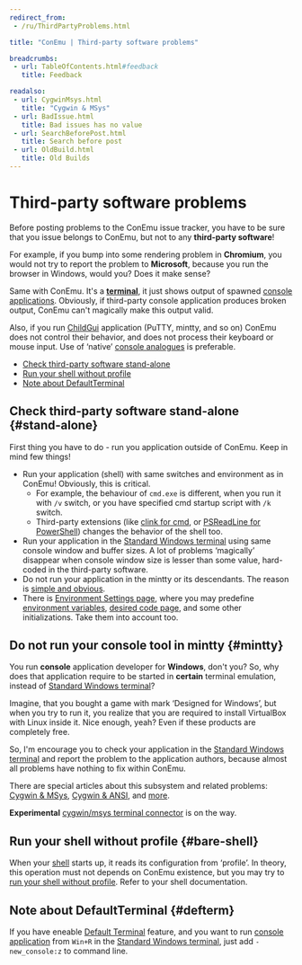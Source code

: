```yaml
---
redirect_from:
 - /ru/ThirdPartyProblems.html

title: "ConEmu | Third-party software problems"

breadcrumbs:
 - url: TableOfContents.html#feedback
   title: Feedback

readalso:
 - url: CygwinMsys.html
   title: "Cygwin & MSys"
 - url: BadIssue.html
   title: Bad issues has no value
 - url: SearchBeforePost.html
   title: Search before post
 - url: OldBuild.html
   title: Old Builds
---
```


# Third-party software problems

Before posting problems to the ConEmu issue tracker,
you have to be sure that you issue belongs to ConEmu,
but not to any **third-party software**!

For example, if you bump into some rendering problem in **Chromium**,
you would not try to report the problem to **Microsoft**, because you
run the browser in Windows, would you? Does it make sense?

Same with ConEmu. It's a **[terminal](TerminalVsShell.html)**,
it just shows output of spawned [console applications](ConsoleApplication.html).
Obviously, if third-party console application produces broken output,
ConEmu can't magically make this output valid.

Also, if you run [ChildGui](ChildGui.html) application (PuTTY, mintty, and so on)
ConEmu does not control their behavior, and does not process their keyboard
or mouse input. Use of ‘native’ [console analogues](ConsoleApplication.html)
is preferable.

* [Check third-party software stand-alone](#stand-alone)
* [Run your shell without profile](#bare-shell)
* [Note about DefaultTerminal](#defterm)



## Check third-party software stand-alone  {#stand-alone}

First thing you have to do - run you application outside of ConEmu.
Keep in mind few things!

* Run your application (shell) with same switches and environment as in ConEmu!
  Obviously, this is critical.
  * For example, the behaviour of `cmd.exe` is different, when you run it with `/v` switch,
    or you have specified cmd startup script with `/k` switch.
  * Third-party extensions (like [clink for cmd](TabCompletion.html#ConEmu_and_clink),
    or [PSReadLine for PowerShell](TabCompletion.html#PowerShell))
    changes the behavior of the shell too.
* Run your application in the [Standard Windows terminal](RealConsole.html)
  using same console window and buffer sizes. A lot of problems ‘magically’
  disappear when console window size is lesser than some value, hard-coded
  in the third-party software.
* Do not run your application in the mintty or its descendants.
  The reason is [simple and obvious](#mintty).
* There is [Environment Settings page](SettingsEnvironment.html), where you may predefine
  [environment variables](WindowsEnvironment.html), [desired code page](UnicodeSupport.html),
  and some other initializations. Take them into account too.



## Do not run your console tool in mintty  {#mintty}

You run **console** application developer for **Windows**, don't you?
So, why does that application require to be started in **certain** terminal emulation,
instead of [Standard Windows terminal](RealConsole.html)?

Imagine, that you bought a game with mark ‘Designed for Windows’,
but when you try to run it, you realize that you are required to install
VirtualBox with Linux inside it. Nice enough, yeah? Even if these products
are completely free.

So, I'm encourage you to check your application in the
[Standard Windows terminal](RealConsole.html) and report the problem
to the application authors, because almost all problems have nothing
to fix within ConEmu.

There are special articles about this subsystem and related problems:
[Cygwin & MSys](CygwinMsys.html), [Cygwin & ANSI](CygwinAnsi.html),
and [more](TableOfContents.html#cygwin-and-msys).

**Experimental** [cygwin/msys terminal connector](#cygwin-connector) is on the way.



## Run your shell without profile  {#bare-shell}

When your [shell](ConsoleApplication.html) starts up, it reads its configuration from ‘profile’.
In theory, this operation must not depends on ConEmu existence, but you may try to
[run your shell without profile](FaqPlainShell.html). Refer to your shell documentation.



## Note about DefaultTerminal  {#defterm}

If you have eneable [Default Terminal](DefaultTerminal.html) feature,
and you want to run [console application](ConsoleApplication.html)
from `Win+R` in the [Standard Windows terminal](RealConsole.html),
just add `-new_console:z` to command line.
